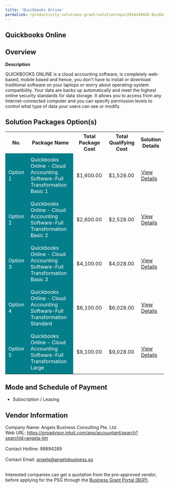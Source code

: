 ```yaml
---
title: 'Quickbooks Online'
permalink: /productivity-solutions-grant/solutionrepo/201424942D-Quckbooks-Onln-G
---
```


## Quickbooks Online

## Overview

**Description**

QUICKBOOKS ONLINE is a cloud accounting software, is completely web-based, mobile based and hence, you don't have to install or download traditional software on your laptops or worry about operating-system compatibility. Your data are backs up automatically and meet the highest online security standards for data storage.  It allows you to access from any Internet-connected computer and you can specify permission levels to control what type of data your users can see or modify.

## Solution Packages Option(s)

<table>
<tr>
<th><b>No.</b></th>
<th><b>Package Name</b></th>
<th><b>Total Package Cost</b></th>
<th><b>Total Qualifying Cost</b></th>
<th><b>Solution Details</b></th>
</tr>
<tr>
<td style='padding: 10px; background-color: #037E8A; color: #FFFFFF;'>Option 1</td>
<td style='padding: 10px; background-color: #037E8A; color: #FFFFFF;'>Quickbooks Online - Cloud Accounting Software-Full Transformation Basic 1</td>
<td style='padding: 10px;'>$1,600.00</td>
<td style='padding: 10px;'>$1,528.00</td>
<td style='padding: 10px;'><a href='/images/psg/Angels_Business_20210204_Desensitised_Annex_3_Part_1.pdf' target='_blank'>View Details</a></td>
</tr>
<tr>
<td style='padding: 10px; background-color: #037E8A; color: #FFFFFF;'>Option 2</td>
<td style='padding: 10px; background-color: #037E8A; color: #FFFFFF;'>Quickbooks Online - Cloud Accounting Software-Full Transformation Basic 2</td>
<td style='padding: 10px;'>$2,600.00</td>
<td style='padding: 10px;'>$2,528.00</td>
<td style='padding: 10px;'><a href='/images/psg/Angels_Business_20210204_Desensitised_Annex_3_Part_2.pdf' target='_blank'>View Details</a></td>
</tr>
<tr>
<td style='padding: 10px; background-color: #037E8A; color: #FFFFFF;'>Option 3</td>
<td style='padding: 10px; background-color: #037E8A; color: #FFFFFF;'>Quickbooks Online - Cloud Accounting Software-Full Transformation Basic 3</td>
<td style='padding: 10px;'>$4,100.00</td>
<td style='padding: 10px;'>$4,028.00</td>
<td style='padding: 10px;'><a href='/images/psg/Angels_Business_20210204_Desensitised_Annex_3_Part_3.pdf' target='_blank'>View Details</a></td>
</tr>
<tr>
<td style='padding: 10px; background-color: #037E8A; color: #FFFFFF;'>Option 4</td>
<td style='padding: 10px; background-color: #037E8A; color: #FFFFFF;'>Quickbooks Online - Cloud Accounting Software-Full Transformation Standard</td>
<td style='padding: 10px;'>$6,100.00</td>
<td style='padding: 10px;'>$6,028.00</td>
<td style='padding: 10px;'><a href='/images/psg/Angels_Business_20210204_Desensitised_Annex_3_Part_4.pdf' target='_blank'>View Details</a></td>
</tr>
<tr>
<td style='padding: 10px; background-color: #037E8A; color: #FFFFFF;'>Option 5</td>
<td style='padding: 10px; background-color: #037E8A; color: #FFFFFF;'>Quickbooks Online - Cloud Accounting Software-Full Transformation Large</td>
<td style='padding: 10px;'>$9,100.00</td>
<td style='padding: 10px;'>$9,028.00</td>
<td style='padding: 10px;'><a href='/images/psg/Angels_Business_20210204_Desensitised_Annex_3_Part_5.pdf' target='_blank'>View Details</a></td>
</tr>
</table>

## Mode and Schedule of Payment

 - Subscription / Leasing

## Vendor Information

 Company Name: Angels Business Consulting Pte. Ltd.<br>Web URL: https://proadvisor.intuit.com/app/accountant/search?searchId=angela-lim <br><br>Contact Hotline: 98894289 <br><br>Contact Email: angels@angelsbusiness.sg <br><br>

Interested companies can get a quotation from the pre-approved vendor, before applying for the PSG through the <a href='https://www.businessgrants.gov.sg/' target='_blank' rel='noopener'>Business Grant Portal (BGP)</a>.

<script src="/jquery/resize-tables.js"></script>
